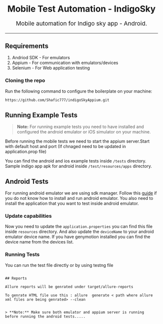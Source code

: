 <h1 align="center">
  Mobile Test Automation - IndigoSky 
</h1>
<p align="center" style="font-size: 1.2rem;">Mobile automation for Indigo sky app - Android.</p>

<hr />

## Requirements

1. Andriod SDK - For emulators 
2. Appium - For communication with emulators/devices
3. Selenium - For Web application testing


### Cloning the repo

Run the following command to configure the boilerplate on your machine:

```bash
https://github.com/Shafic777/indigoSkyAppium.git
```

## Running Example Tests

> **Note:** For running example tests you need to have installed and configured the android emulator or iOS simulator on your machine.

Before running the mobile tests we need to start the appium server.Start with default host and port (If chnaged need to be updated in application.prop file)

You can find the android and ios example tests inside `/tests` directory. Sample indigo app apk for android inside `/test/resources/apps` directory.

## Android Tests

For running android emulator we are using sdk manager. Follow this [guide](http://www.ntu.edu.sg/home/ehchua/programming/android/android_howto.html) 
if you do not know how to install and run android emulator. You also need to install the application that you want to test inside android emulator.

### Update capabilities

Now you need to update the `application.properties` you can find this file inside `resources` directory. And also update the `deviceName` to your android emulator device name. If you have genymotion installed you can find the device name from the devices list.


### Running Tests

You can run the test file directly or by using testng file
```

## Reports

Allure reports will be genrated under target/allure-reports

To genrate HTML file use this : allure  generate < path where allure xml files are being genrated> --clean


> **Note:** Make sure both emulator and appium server is running before running the android tests.....

